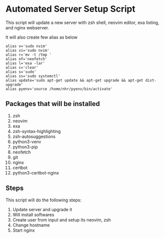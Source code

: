 # Automated Server Setup Script

This script will update a new server with zsh shell, neovim editor, exa listing, and nginx webserver.

It will also create few alias as below

```
alias v='sudo nvim'
alias vi='sudo nvim'
alias r='mv -t /tmp ' 
alias nf='neofetch'
alias l='exa -lar'
alias c='clear'
alias s='sudo'
alias ss='sudo systemctl'
alias update='sudo apt-get update && apt-get upgrade && apt-get dist-upgrade'
alias pyenv='source /home/nhr/pyenv/bin/activate'

```

## Packages that will be installed

1. zsh
2. neovim
3. exa
4. zsh-syntax-highlighting
5. zsh-autosuggestions
6. python3-venv
7. python3-pip
8. neofetch
9. git
10. nginx
11. certbot
12. python3-certbot-nginx

## Steps

This script will do the following steps:

1. Update server and upgrade it
2. Will install softwares
3. Create user from input and setup its neovim, zsh
4. Change hostname
5. Start nginx
